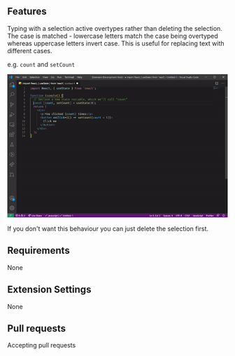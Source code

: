 ## Features

Typing with a selection active overtypes rather than deleting the selection. The case is matched - lowercase letters match the case being overtyped whereas uppercase letters invert case. This is useful for replacing text with different cases.

e.g. `count` and `setCount`

![overtype selection](images/demo.gif)

If you don't want this behaviour you can just delete the selection first.

## Requirements

None

## Extension Settings

None

## Pull requests

Accepting pull requests
